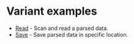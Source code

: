 # Variant examples

- [Read](read.ipynb) - Scan and read a parsed data.
- [Save](save.ipynb) - Save parsed data in specific location. 